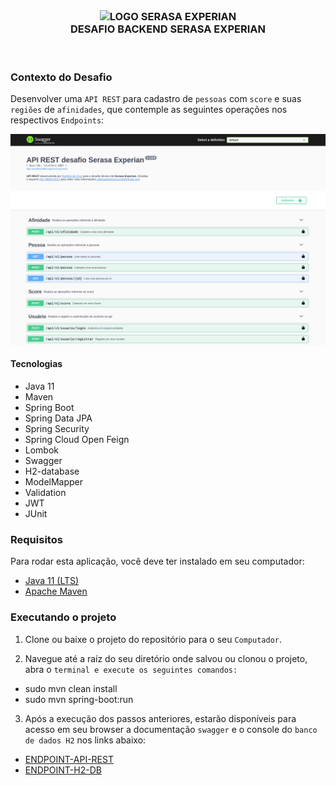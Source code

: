 <h3 align="center">
  <img align="center" alt="LOGO SERASA EXPERIAN"  height="100" src="https://www.serasaexperian.com.br/images-cms/wp-content/uploads/2022/08/logo-serasa-experian-color-1.png.webp" /><br>
  DESAFIO BACKEND SERASA EXPERIAN
</h3> <br>


### Contexto do Desafio

Desenvolver uma `API REST` 	para cadastro de `pessoas` com `score` e suas `regiões` de `afinidades`, que contemple as seguintes operações nos respectivos `Endpoints`:

<p align="center">
  <img align="center" src="https://raw.githubusercontent.com/RodrigoAntonioCruz/assets/main/swagger-serasa.png" />
</p>


<h4>Tecnologias</h4>
<ul>
  <li> Java 11
  <li> Maven	
  <li> Spring Boot 
  <li> Spring Data JPA 
  <li> Spring Security 
  <li> Spring Cloud Open Feign 
  <li> Lombok
  <li> Swagger
  <li> H2-database
  <li> ModelMapper	
  <li> Validation
  <li> JWT	
  <li> JUnit
</ul>

### Requisitos

Para rodar esta aplicação, você deve ter instalado em seu computador:

<ul> 
   <li><a href="https://www.azul.com/downloads/?package=jdk" target="_blank">Java 11 (LTS)</a>
   <li><a href="https://maven.apache.org/install.html" target="_blank">Apache Maven</a>
</ul> 

### Executando o projeto

1. Clone ou baixe o projeto do repositório para o seu `Computador`.

2. Navegue até a raíz do seu diretório onde salvou ou clonou o projeto, abra o `terminal e execute os seguintes comandos:`
<ul> 
   <li> sudo mvn clean install
   <li> sudo mvn spring-boot:run
</ul>

3. Após a execução dos passos anteriores, estarão disponíveis para acesso em seu browser a documentação `swagger` e o console do `banco de dados H2` nos links abaixo:

<ul> 
  <li><a href="http://localhost:8887/api/v1/swagger-ui/#/" target="_blank">ENDPOINT-API-REST</a>
  <li><a href="http://localhost:8887/api/v1/h2-console" target="_blank">ENDPOINT-H2-DB</a>  
</ul>
